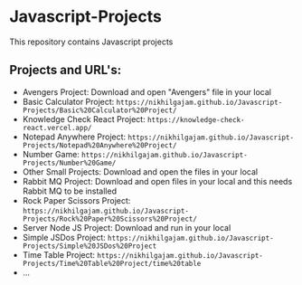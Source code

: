 # Javascript-Projects
This repository contains Javascript projects



## Projects and URL's:
- Avengers Project: Download and open "Avengers" file in your local
- Basic Calculator Project: ```https://nikhilgajam.github.io/Javascript-Projects/Basic%20Calculator%20Project/```
- Knowledge Check React Project: ```https://knowledge-check-react.vercel.app/```
- Notepad Anywhere Project: ```https://nikhilgajam.github.io/Javascript-Projects/Notepad%20Anywhere%20Project/```
- Number Game: ```https://nikhilgajam.github.io/Javascript-Projects/Number%20Game/```
- Other Small Projects: Download and open the files in your local
- Rabbit MQ Project: Download and open files in your local and this needs Rabbit MQ to be installed
- Rock Paper Scissors Project: ```https://nikhilgajam.github.io/Javascript-Projects/Rock%20Paper%20Scissors%20Project/```
- Server Node JS Project: Download and run in your local
- Simple JSDos Project: ```https://nikhilgajam.github.io/Javascript-Projects/Simple%20JSDos%20Project```
- Time Table Project: ```https://nikhilgajam.github.io/Javascript-Projects/Time%20Table%20Project/time%20table```
- ...
